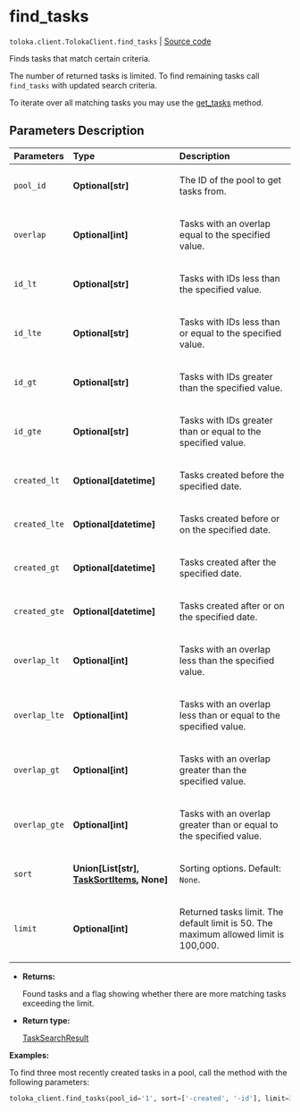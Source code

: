 # find_tasks
`toloka.client.TolokaClient.find_tasks` | [Source code](https://github.com/Toloka/toloka-kit/blob/v1.1.4/src/client/__init__.py#L2353)

Finds tasks that match certain criteria.


The number of returned tasks is limited. To find remaining tasks call `find_tasks` with updated search criteria.

To iterate over all matching tasks you may use the [get_tasks](toloka.client.TolokaClient.get_tasks.md) method.

## Parameters Description

| Parameters | Type | Description |
| :----------| :----| :-----------|
`pool_id`|**Optional\[str\]**|<p>The ID of the pool to get tasks from.</p>
`overlap`|**Optional\[int\]**|<p>Tasks with an overlap equal to the specified value.</p>
`id_lt`|**Optional\[str\]**|<p>Tasks with IDs less than the specified value.</p>
`id_lte`|**Optional\[str\]**|<p>Tasks with IDs less than or equal to the specified value.</p>
`id_gt`|**Optional\[str\]**|<p>Tasks with IDs greater than the specified value.</p>
`id_gte`|**Optional\[str\]**|<p>Tasks with IDs greater than or equal to the specified value.</p>
`created_lt`|**Optional\[datetime\]**|<p>Tasks created before the specified date.</p>
`created_lte`|**Optional\[datetime\]**|<p>Tasks created before or on the specified date.</p>
`created_gt`|**Optional\[datetime\]**|<p>Tasks created after the specified date.</p>
`created_gte`|**Optional\[datetime\]**|<p>Tasks created after or on the specified date.</p>
`overlap_lt`|**Optional\[int\]**|<p>Tasks with an overlap less than the specified value.</p>
`overlap_lte`|**Optional\[int\]**|<p>Tasks with an overlap less than or equal to the specified value.</p>
`overlap_gt`|**Optional\[int\]**|<p>Tasks with an overlap greater than the specified value.</p>
`overlap_gte`|**Optional\[int\]**|<p>Tasks with an overlap greater than or equal to the specified value.</p>
`sort`|**Union\[List\[str\], [TaskSortItems](toloka.client.search_requests.TaskSortItems.md), None\]**|<p>Sorting options. Default: `None`.</p>
`limit`|**Optional\[int\]**|<p>Returned tasks limit. The default limit is 50. The maximum allowed limit is 100,000.</p>

* **Returns:**

  Found tasks and a flag showing whether there are more matching tasks exceeding the limit.

* **Return type:**

  [TaskSearchResult](toloka.client.search_results.TaskSearchResult.md)

**Examples:**

To find three most recently created tasks in a pool, call the method with the following parameters:

```python
toloka_client.find_tasks(pool_id='1', sort=['-created', '-id'], limit=3)
```
